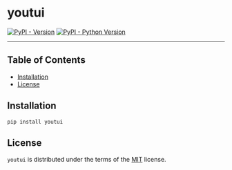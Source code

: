 # youtui

[![PyPI - Version](https://img.shields.io/pypi/v/youtui.svg)](https://pypi.org/project/youtui)
[![PyPI - Python Version](https://img.shields.io/pypi/pyversions/youtui.svg)](https://pypi.org/project/youtui)

-----

## Table of Contents

- [Installation](#installation)
- [License](#license)

## Installation

```console
pip install youtui
```

## License

`youtui` is distributed under the terms of the [MIT](https://spdx.org/licenses/MIT.html) license.
